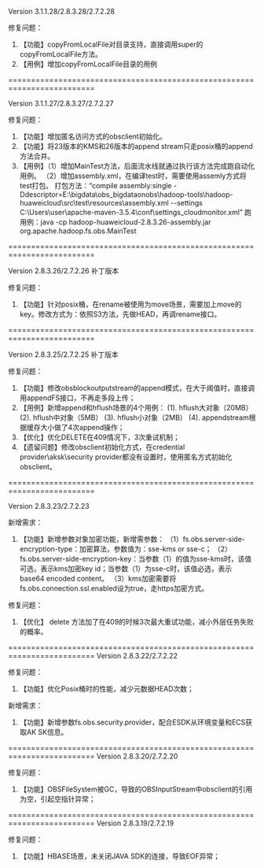 Version 3.1.1.28/2.8.3.28/2.7.2.28

修复问题：
1. 【功能】copyFromLocalFile对目录支持，直接调用super的copyFromLocalFile方法。
3. 【用例】增加copyFromLocalFile目录的用例

=========================================================================

Version 3.1.1.27/2.8.3.27/2.7.2.27

修复问题：
1. 【功能】增加匿名访问方式的obsclient初始化。
2. 【功能】将23版本的KMS和26版本的append stream只走posix桶的append方法合并。
3. 【用例】（1）增加MainTest方法，后面流水线就通过执行该方法完成跑自动化用例。
          （2）增加assembly.xml，在编译test时，需要使用assemly方式将test打包。
          打包方法：“compile  assembly:single -Ddescriptor=E:\bigdata\obs_bigdataonobs\hadoop-tools\hadoop-huaweicloud\src\test\resources\assembly.xml --settings C:\Users\user\apache-maven-3.5.4\conf\settings_cloudmonitor.xml”
          跑用例：java -cp hadoop-huaweicloud-2.8.3.26-assembly.jar org.apache.hadoop.fs.obs.MainTest

=========================================================================

Version 2.8.3.26/2.7.2.26 补丁版本

修复问题：
1. 【功能】针对posix桶，在rename被使用为move场景，需要加上move的key。修改方式为：依照S3方法，先做HEAD，再调rename接口。

=========================================================================

Version 2.8.3.25/2.7.2.25 补丁版本

修复问题：
1. 【功能】修改obsblockoutputstream的append模式，在大于阈值时，直接调用appendFS接口，不再走多段上传；
2. 【用例】新增append和hflush场景的4个用例：
       (1). hflush大对象（20MB）
       (2). hflush中对象（5MB）
       (3). hflush小对象（2MB）
       (4). appendstream根据缓存大小做了4次append操作；
3. 【优化】优化DELETE在409情况下，3次重试机制；
4. 【遗留问题】修改obsclient初始化方式，在credential provider\aksk\security provider都没有设置时，使用匿名方式初始化obsclient。

=========================================================================

Version 2.8.3.23/2.7.2.23

新增需求：
1. 【功能】新增参数对象加密功能，新增需参数：
（1）fs.obs.server-side-encryption-type：加密算法，参数值为：sse-kms or sse-c；
（2）fs.obs.server-side-encryption-key：当参数（1）的值为sse-kms时，该值可选，表示kms加密key id；当参数（1）为sse-c时，该值必选，表示base64 encoded content。
（3）kms加密需要将fs.obs.connection.ssl.enabled设为true，走https加密方式。

修复问题：
1. 【优化】 delete 方法加了在409的时候3次最大重试功能，减小外层任务失败的概率。

=========================================================================
Version 2.8.3.22/2.7.2.22

修复问题：
1. 【功能】优化Posix桶时的性能，减少元数据HEAD次数；

新增需求：
1. 【功能】新增参数fs.obs.security.provider，配合ESDK从环境变量和ECS获取AK SK信息。

=========================================================================
Version 2.8.3.20/2.7.2.20

修复问题：
1. 【功能】OBSFileSystem被GC，导致的OBSInputStream中obsclient的引用为空，引起空指针异常；

=========================================================================
Version 2.8.3.19/2.7.2.19

修复问题：
1. 【功能】HBASE场景，未关闭JAVA SDK的连接，导致EOF异常；